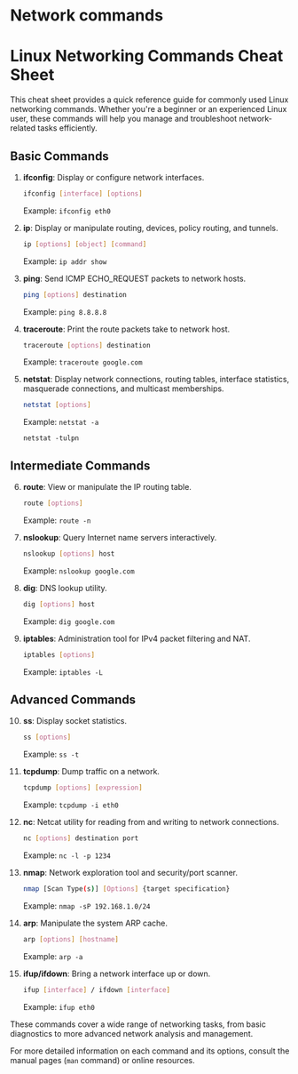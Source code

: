 # Network commands

# Linux Networking Commands Cheat Sheet

This cheat sheet provides a quick reference guide for commonly used Linux networking commands. Whether you're a beginner or an experienced Linux user, these commands will help you manage and troubleshoot network-related tasks efficiently.

## Basic Commands

1. **ifconfig**: Display or configure network interfaces.

    ```bash
    ifconfig [interface] [options]
    ```

    Example: `ifconfig eth0`

2. **ip**: Display or manipulate routing, devices, policy routing, and tunnels.

    ```bash
    ip [options] [object] [command]
    ```

    Example: `ip addr show`

3. **ping**: Send ICMP ECHO_REQUEST packets to network hosts.

    ```bash
    ping [options] destination
    ```

    Example: `ping 8.8.8.8`

4. **traceroute**: Print the route packets take to network host.

    ```bash
    traceroute [options] destination
    ```

    Example: `traceroute google.com`

5. **netstat**: Display network connections, routing tables, interface statistics, masquerade connections, and multicast memberships.

    ```bash
    netstat [options]
    ```

    Example: `netstat -a`

    `netstat -tulpn`

## Intermediate Commands

6. **route**: View or manipulate the IP routing table.

    ```bash
    route [options]
    ```

    Example: `route -n`

7. **nslookup**: Query Internet name servers interactively.

    ```bash
    nslookup [options] host
    ```

    Example: `nslookup google.com`

8. **dig**: DNS lookup utility.

    ```bash
    dig [options] host
    ```

    Example: `dig google.com`

9. **iptables**: Administration tool for IPv4 packet filtering and NAT.

    ```bash
    iptables [options]
    ```

    Example: `iptables -L`

## Advanced Commands

10. **ss**: Display socket statistics.

    ```bash
    ss [options]
    ```

    Example: `ss -t`

11. **tcpdump**: Dump traffic on a network.

    ```bash
    tcpdump [options] [expression]
    ```

    Example: `tcpdump -i eth0`

12. **nc**: Netcat utility for reading from and writing to network connections.

    ```bash
    nc [options] destination port
    ```

    Example: `nc -l -p 1234`

13. **nmap**: Network exploration tool and security/port scanner.

    ```bash
    nmap [Scan Type(s)] [Options] {target specification}
    ```

    Example: `nmap -sP 192.168.1.0/24`

14. **arp**: Manipulate the system ARP cache.

    ```bash
    arp [options] [hostname]
    ```

    Example: `arp -a`

15. **ifup/ifdown**: Bring a network interface up or down.

    ```bash
    ifup [interface] / ifdown [interface]
    ```

    Example: `ifup eth0`

These commands cover a wide range of networking tasks, from basic diagnostics to more advanced network analysis and management.

For more detailed information on each command and its options, consult the manual pages (`man` command) or online resources.
